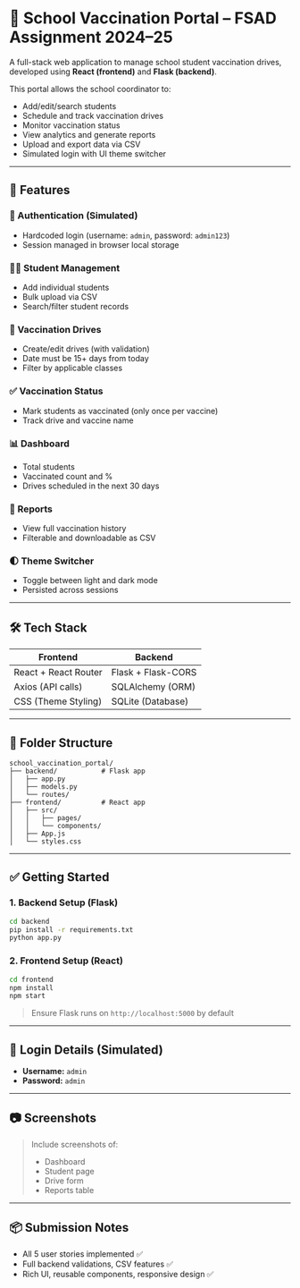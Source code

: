 # 📘 School Vaccination Portal – FSAD Assignment 2024–25

A full-stack web application to manage school student vaccination drives, developed using **React (frontend)** and **Flask (backend)**.

This portal allows the school coordinator to:
- Add/edit/search students
- Schedule and track vaccination drives
- Monitor vaccination status
- View analytics and generate reports
- Upload and export data via CSV
- Simulated login with UI theme switcher

---

## 🚀 Features

### 🔐 Authentication (Simulated)
- Hardcoded login (username: `admin`, password: `admin123`)
- Session managed in browser local storage

### 👩‍🎓 Student Management
- Add individual students
- Bulk upload via CSV
- Search/filter student records

### 💉 Vaccination Drives
- Create/edit drives (with validation)
- Date must be 15+ days from today
- Filter by applicable classes

### ✅ Vaccination Status
- Mark students as vaccinated (only once per vaccine)
- Track drive and vaccine name

### 📊 Dashboard
- Total students
- Vaccinated count and %
- Drives scheduled in the next 30 days

### 📄 Reports
- View full vaccination history
- Filterable and downloadable as CSV

### 🌓 Theme Switcher
- Toggle between light and dark mode
- Persisted across sessions

---

## 🛠️ Tech Stack

| Frontend               | Backend              |
|------------------------|----------------------|
| React + React Router   | Flask + Flask-CORS   |
| Axios (API calls)      | SQLAlchemy (ORM)     |
| CSS (Theme Styling)    | SQLite (Database)    |

---

## 📁 Folder Structure

```
school_vaccination_portal/
├── backend/           # Flask app
│   ├── app.py
│   ├── models.py
│   └── routes/
├── frontend/          # React app
│   ├── src/
│   │   ├── pages/
│   │   └── components/
│   ├── App.js
│   └── styles.css
```

---

## ✅ Getting Started

### 1. Backend Setup (Flask)
```bash
cd backend
pip install -r requirements.txt
python app.py
```

### 2. Frontend Setup (React)
```bash
cd frontend
npm install
npm start
```

> Ensure Flask runs on `http://localhost:5000` by default

---

## 👤 Login Details (Simulated)
- **Username:** `admin`
- **Password:** `admin`

---

## 📷 Screenshots

> Include screenshots of:
> - Dashboard
> - Student page
> - Drive form
> - Reports table

---

## 📦 Submission Notes
- All 5 user stories implemented ✅
- Full backend validations, CSV features ✅
- Rich UI, reusable components, responsive design ✅
